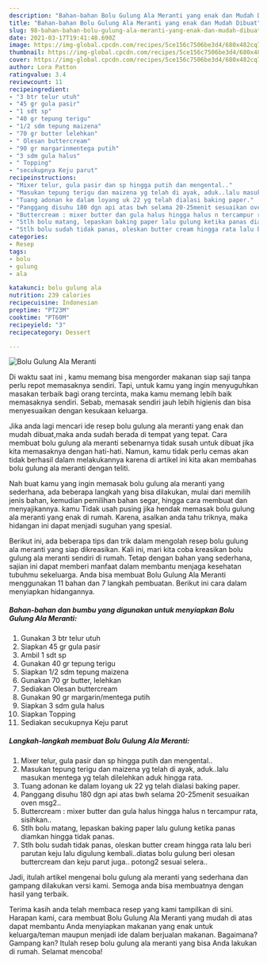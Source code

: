 ```yaml
---
description: "Bahan-bahan Bolu Gulung Ala Meranti yang enak dan Mudah Dibuat"
title: "Bahan-bahan Bolu Gulung Ala Meranti yang enak dan Mudah Dibuat"
slug: 98-bahan-bahan-bolu-gulung-ala-meranti-yang-enak-dan-mudah-dibuat
date: 2021-03-17T19:41:48.690Z
image: https://img-global.cpcdn.com/recipes/5ce156c7506be3d4/680x482cq70/bolu-gulung-ala-meranti-foto-resep-utama.jpg
thumbnail: https://img-global.cpcdn.com/recipes/5ce156c7506be3d4/680x482cq70/bolu-gulung-ala-meranti-foto-resep-utama.jpg
cover: https://img-global.cpcdn.com/recipes/5ce156c7506be3d4/680x482cq70/bolu-gulung-ala-meranti-foto-resep-utama.jpg
author: Lora Patton
ratingvalue: 3.4
reviewcount: 11
recipeingredient:
- "3 btr telur utuh"
- "45 gr gula pasir"
- "1 sdt sp"
- "40 gr tepung terigu"
- "1/2 sdm tepung maizena"
- "70 gr butter lelehkan"
- " Olesan buttercream"
- "90 gr margarinmentega putih"
- "3 sdm gula halus"
- " Topping"
- "secukupnya Keju parut"
recipeinstructions:
- "Mixer telur, gula pasir dan sp hingga putih dan mengental.."
- "Masukan tepung terigu dan maizena yg telah di ayak, aduk..lalu masukan mentega yg telah dilelehkan aduk hingga rata."
- "Tuang adonan ke dalam loyang uk 22 yg telah dialasi baking paper."
- "Panggang disuhu 180 dgn api atas bwh selama 20-25menit sesuaikan oven msg2.."
- "Buttercream : mixer butter dan gula halus hingga halus n tercampur rata, sisihkan.."
- "Stlh bolu matang, lepaskan baking paper lalu gulung ketika panas diamkan hingga tidak panas."
- "Stlh bolu sudah tidak panas, oleskan butter cream hingga rata lalu beri parutan keju lalu digulung kembali..diatas bolu gulung beri olesan buttercream dan keju parut juga.. potong2 sesuai selera.."
categories:
- Resep
tags:
- bolu
- gulung
- ala

katakunci: bolu gulung ala 
nutrition: 239 calories
recipecuisine: Indonesian
preptime: "PT23M"
cooktime: "PT60M"
recipeyield: "3"
recipecategory: Dessert

---
```



![Bolu Gulung Ala Meranti](https://img-global.cpcdn.com/recipes/5ce156c7506be3d4/680x482cq70/bolu-gulung-ala-meranti-foto-resep-utama.jpg)

Di waktu  saat ini , kamu memang bisa mengorder makanan siap saji tanpa perlu repot memasaknya sendiri. Tapi, untuk kamu yang ingin menyuguhkan masakan terbaik bagi orang tercinta, maka kamu memang lebih baik memasaknya sendiri. Sebab, memasak sendiri jauh lebih higienis dan bisa menyesuaikan dengan kesukaan keluarga.

Jika anda lagi mencari ide resep bolu gulung ala meranti yang enak dan mudah dibuat,maka anda sudah berada di tempat yang tepat. Cara membuat bolu gulung ala meranti  sebenarnya tidak susah untuk dibuat jika kita memasaknya dengan hati-hati. Namun, kamu tidak perlu cemas akan tidak berhasil dalam melakukannya 
karena di artikel ini kita akan membahas bolu gulung ala meranti dengan teliti.  



Nah buat kamu yang ingin memasak bolu gulung ala meranti yang sederhana, ada beberapa langkah yang bisa dilakukan, mulai dari memilih jenis bahan, kemudian pemilihan bahan segar, hingga cara membuat dan menyajikannya. kamu Tidak usah pusing jika hendak memasak bolu gulung ala meranti yang enak di rumah. Karena, asalkan anda  tahu triknya, maka hidangan ini dapat menjadi suguhan yang spesial.

Berikut ini, ada beberapa tips dan trik dalam mengolah resep bolu gulung ala meranti yang siap dikreasikan. Kali ini, mari kita coba kreasikan bolu gulung ala meranti sendiri di rumah. Tetap dengan bahan yang sederhana, sajian ini dapat memberi manfaat dalam membantu menjaga kesehatan tubuhmu sekeluarga. Anda bisa membuat Bolu Gulung Ala Meranti menggunakan 11 bahan dan 7 langkah pembuatan. Berikut ini cara dalam menyiapkan hidangannya.

<!--inarticleads1-->

##### Bahan-bahan dan bumbu yang digunakan untuk menyiapkan Bolu Gulung Ala Meranti:

1. Gunakan 3 btr telur utuh
1. Siapkan 45 gr gula pasir
1. Ambil 1 sdt sp
1. Gunakan 40 gr tepung terigu
1. Siapkan 1/2 sdm tepung maizena
1. Gunakan 70 gr butter, lelehkan
1. Sediakan  Olesan buttercream
1. Gunakan 90 gr margarin/mentega putih
1. Siapkan 3 sdm gula halus
1. Siapkan  Topping
1. Sediakan secukupnya Keju parut




<!--inarticleads2-->

##### Langkah-langkah membuat Bolu Gulung Ala Meranti:

1. Mixer telur, gula pasir dan sp hingga putih dan mengental..
1. Masukan tepung terigu dan maizena yg telah di ayak, aduk..lalu masukan mentega yg telah dilelehkan aduk hingga rata.
1. Tuang adonan ke dalam loyang uk 22 yg telah dialasi baking paper.
1. Panggang disuhu 180 dgn api atas bwh selama 20-25menit sesuaikan oven msg2..
1. Buttercream : mixer butter dan gula halus hingga halus n tercampur rata, sisihkan..
1. Stlh bolu matang, lepaskan baking paper lalu gulung ketika panas diamkan hingga tidak panas.
1. Stlh bolu sudah tidak panas, oleskan butter cream hingga rata lalu beri parutan keju lalu digulung kembali..diatas bolu gulung beri olesan buttercream dan keju parut juga.. potong2 sesuai selera..




Jadi, itulah artikel mengenai  bolu gulung ala meranti  yang sederhana dan gampang dilakukan versi kami. Semoga anda bisa membuatnya dengan hasil yang terbaik. 

Terima kasih anda telah membaca resep yang kami tampilkan di sini. Harapan kami, cara membuat  Bolu Gulung Ala Meranti yang mudah di atas dapat membantu Anda menyiapkan makanan yang enak untuk keluarga/teman maupun menjadi ide dalam berjualan makanan. Bagaimana? Gampang kan? Itulah resep bolu gulung ala meranti yang bisa Anda lakukan di rumah. Selamat mencoba!

